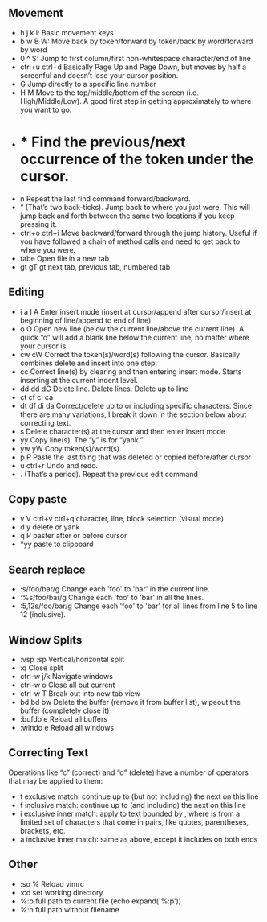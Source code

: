 Movement
--------
- h j k l:          Basic movement keys
- b w B W:          Move back by token/forward by token/back by word/forward by word
- 0 ^ $:            Jump to first column/first non-whitespace character/end of line
- ctrl+u ctrl+d     Basically Page Up and Page Down, but moves by half a screenful and doesn’t lose your cursor position.
- <line-number>G    Jump directly to a specific line number
- H M <L>           Move to the top/middle/bottom of the screen (i.e. High/Middle/Low). A good first step in getting approximately to where you want to go.
- # *               Find the previous/next occurrence of the token under the cursor.
- n <N>             Repeat the last find command forward/backward.
- “                 (That’s two back-ticks). Jump back to where you just were. This will jump back and forth between the same two locations if you keep pressing it.
- ctrl+o ctrl+i     Move backward/forward through the jump history. Useful if you have followed a chain of method calls and need to get back to where you were.
- tabe              Open file in a new tab
- gt gT <n>gt       next tab, previous tab, numbered tab

Editing
-------
- i a I A           Enter insert mode (insert at cursor/append after cursor/insert at beginning of line/append to end of line)
- o O               Open new line (below the current line/above the current line). A quick “o<esc>” will add a blank line below the current line, no matter where your cursor is.
- cw cW             Correct the token(s)/word(s) following the cursor. Basically combines delete and insert into one step.
- cc                Correct line(s) by clearing and then entering insert mode. Starts inserting at the current indent level.
- dd <N>dd d<N>G    Delete line. Delete <N> lines. Delete up to line <N>
- ct cf ci ca
- dt df di da       Correct/delete up to or including specific characters. Since there are many variations, I break it down in the section below about correcting text.
- s                 Delete character(s) at the cursor and then enter insert mode
- yy                Copy line(s).  The “y” is for “yank.”
- yw yW             Copy token(s)/word(s).
- p P               Paste the last thing that was deleted or copied before/after cursor
- u ctrl+r          Undo and redo.
- .                 (That’s a period). Repeat the previous edit command

Copy paste
--------------------------------
- v V ctrl+v ctrl+q     character, line, block selection (visual mode)
- d y                   delete or yank
- q P                   paster after or before cursor
- *yy                   paste to clipboard

Search replace
--------------

- :s/foo/bar/g	        Change each 'foo' to 'bar' in the current line.
- :%s/foo/bar/g	        Change each 'foo' to 'bar' in all the lines.
- :5,12s/foo/bar/g	    Change each 'foo' to 'bar' for all lines from line 5 to line 12 (inclusive).

Window Splits
-------------
- :vsp :sp          Vertical/horizontal split
- :q                Close split
- ctrl-w j/k        Navigate windows
- ctrl-w o          Close all but current
- ctrl-w T          Break out into new tab view
- bd<N> bd bw       Delete the buffer (remove it from buffer list), wipeout the buffer (completely close it)
- :bufdo e          Reload all buffers
- :windo e          Reload all windows

Correcting Text
---------------
Operations like “c” (correct) and “d” (delete) have a number of operators that may be applied to them:
- t<char>           exclusive match: continue up to (but not including) the next <char> on this line
- f<char>           inclusive match: continue up to (and including) the next <char> on this line
- i<char>           exclusive inner match: apply to text bounded by <char>, where <char> is from a limited set of characters that come in pairs, like quotes, parentheses, brackets, etc.
- a<char>           inclusive inner match: same as above, except it includes <char> on both ends

Other
------
- :so %             Reload vimrc
- :cd               set working directory    
- %:p               full path to current file (echo expand('%:p'))
- %:h               full path without filename
